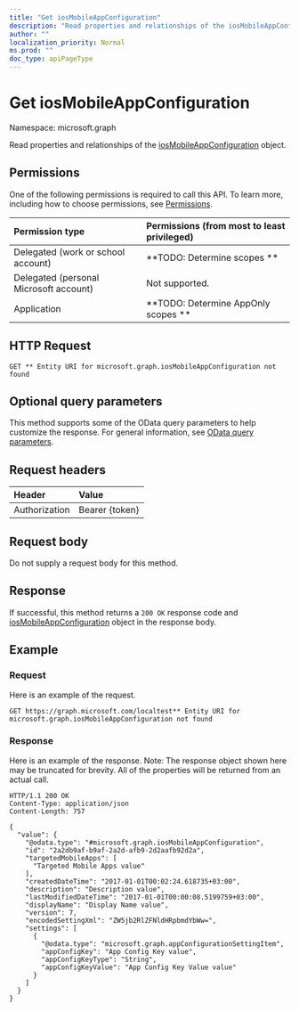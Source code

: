 ```yaml
---
title: "Get iosMobileAppConfiguration"
description: "Read properties and relationships of the iosMobileAppConfiguration object."
author: ""
localization_priority: Normal
ms.prod: ""
doc_type: apiPageType
---
```


# Get iosMobileAppConfiguration

Namespace: microsoft.graph

Read properties and relationships of the [iosMobileAppConfiguration](../resources/iosmobileappconfiguration.md) object.

## Permissions
One of the following permissions is required to call this API. To learn more, including how to choose permissions, see [Permissions](/concepts/permissions-reference.md).

|Permission type|Permissions (from most to least privileged)|
|:---|:---|
|Delegated (work or school account)|**TODO: Determine scopes **|
|Delegated (personal Microsoft account)|Not supported.|
|Application|**TODO: Determine AppOnly scopes **|

## HTTP Request
<!-- {
  "blockType": "ignored"
}
-->
``` http
GET ** Entity URI for microsoft.graph.iosMobileAppConfiguration not found
```

## Optional query parameters
This method supports some of the OData query parameters to help customize the response. For general information, see [OData query parameters](/graph/query-parameters).

## Request headers
|Header|Value|
|:---|:---|
|Authorization|Bearer {token}|

## Request body
Do not supply a request body for this method.

## Response
If successful, this method returns a `200 OK` response code and [iosMobileAppConfiguration](../resources/iosmobileappconfiguration.md) object in the response body.

## Example

### Request
Here is an example of the request.
<!-- {
  "blockType": "request",
  "name": "get_iosmobileappconfiguration"
}
-->
``` http
GET https://graph.microsoft.com/localtest** Entity URI for microsoft.graph.iosMobileAppConfiguration not found
```

### Response
Here is an example of the response. Note: The response object shown here may be truncated for brevity. All of the properties will be returned from an actual call.
<!-- {
  "blockType": "response",
  "truncated": true,
  "@odata.type": "microsoft.graph.iosMobileAppConfiguration"
}
-->
``` http
HTTP/1.1 200 OK
Content-Type: application/json
Content-Length: 757

{
  "value": {
    "@odata.type": "#microsoft.graph.iosMobileAppConfiguration",
    "id": "2a2db9af-b9af-2a2d-afb9-2d2aafb92d2a",
    "targetedMobileApps": [
      "Targeted Mobile Apps value"
    ],
    "createdDateTime": "2017-01-01T00:02:24.618735+03:00",
    "description": "Description value",
    "lastModifiedDateTime": "2017-01-01T00:00:08.5199759+03:00",
    "displayName": "Display Name value",
    "version": 7,
    "encodedSettingXml": "ZW5jb2RlZFNldHRpbmdYbWw=",
    "settings": [
      {
        "@odata.type": "microsoft.graph.appConfigurationSettingItem",
        "appConfigKey": "App Config Key value",
        "appConfigKeyType": "String",
        "appConfigKeyValue": "App Config Key Value value"
      }
    ]
  }
}
```

